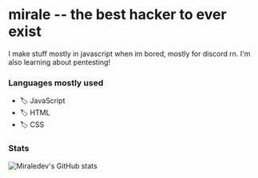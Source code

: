<img src="https://media.discordapp.net/attachments/770436802208858112/801602144913457172/XD.gif" width="1000" height="3">

# mirale -- the best hacker to ever exist

I make stuff mostly in javascript when im bored, mostly for discord rn. I'm also learning about pentesting!

### Languages mostly used

- 🏷️ JavaScript
- 🏷️ HTML
- 🏷️ CSS

### Stats

![Miraledev's GitHub stats](https://github-readme-stats.vercel.app/api?username=miraledev&show_icons=true&theme=radical)

<img src="https://media.discordapp.net/attachments/770436802208858112/801602144913457172/XD.gif" width="1000" height="3">
